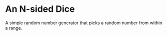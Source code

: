 # An N-sided Dice

A simple random number generator that picks a random number from within a range. 
